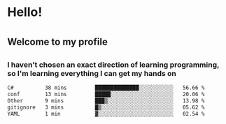 
<h1>Hello!<h1>
<h2>Welcome to my profile<h2>
<h3>I haven't chosen an exact direction of learning programming, so I'm learning everything I can get my hands on</h3>

<!--START_SECTION:waka-->

```txt
C#          38 mins         ██████████████░░░░░░░░░░░   56.66 %
conf        13 mins         █████░░░░░░░░░░░░░░░░░░░░   20.06 %
Other       9 mins          ███▒░░░░░░░░░░░░░░░░░░░░░   13.98 %
gitignore   3 mins          █▒░░░░░░░░░░░░░░░░░░░░░░░   05.62 %
YAML        1 min           ▓░░░░░░░░░░░░░░░░░░░░░░░░   02.54 %
```

<!--END_SECTION:waka-->
